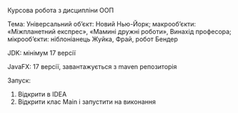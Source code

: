 Курсова робота з дисципліни ООП 

Тема: Універсальний об’єкт: Новий Нью-Йорк; макрооб’єкти: «Міжпланетний експрес», «Мамині дружні роботи», Винахід професора; мікрооб’єкти: ніблоніанець Жуйка, Фрай, робот Бендер

JDK: мінімум 17 версії

JavaFX: 17 версії, завантажується з maven репозиторія

Запуск:
1. Відкрити в IDEA
2. Відкрити клас Main і запустити на виконання